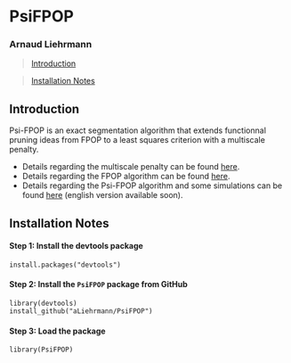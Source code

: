 # PsiFPOP
### Arnaud Liehrmann

> [Introduction](#intro)

> [Installation Notes](#instal)

<a id="intro"></a>

## Introduction

Psi-FPOP is an exact segmentation algorithm that extends functionnal pruning 
ideas from FPOP to a least squares criterion with a multiscale penalty.

* Details regarding the multiscale penalty can be found [here](https://arxiv.org/abs/2010.11470).
* Details regarding the FPOP algorithm can be found [here](https://doi.org/10.1007/s11222-016-9636-3).
* Details regarding the Psi-FPOP algorithm and some simulations can be found [here](doc/FpopPSD_doc.pdf) (english version available soon).

<a id="instal"></a>

## Installation Notes 

#### Step 1: Install the devtools package

```
install.packages("devtools")
```

#### Step 2: Install the `PsiFPOP` package from GitHub

```
library(devtools)
install_github("aLiehrmann/PsiFPOP")
```

#### Step 3: Load the package

```
library(PsiFPOP)
```